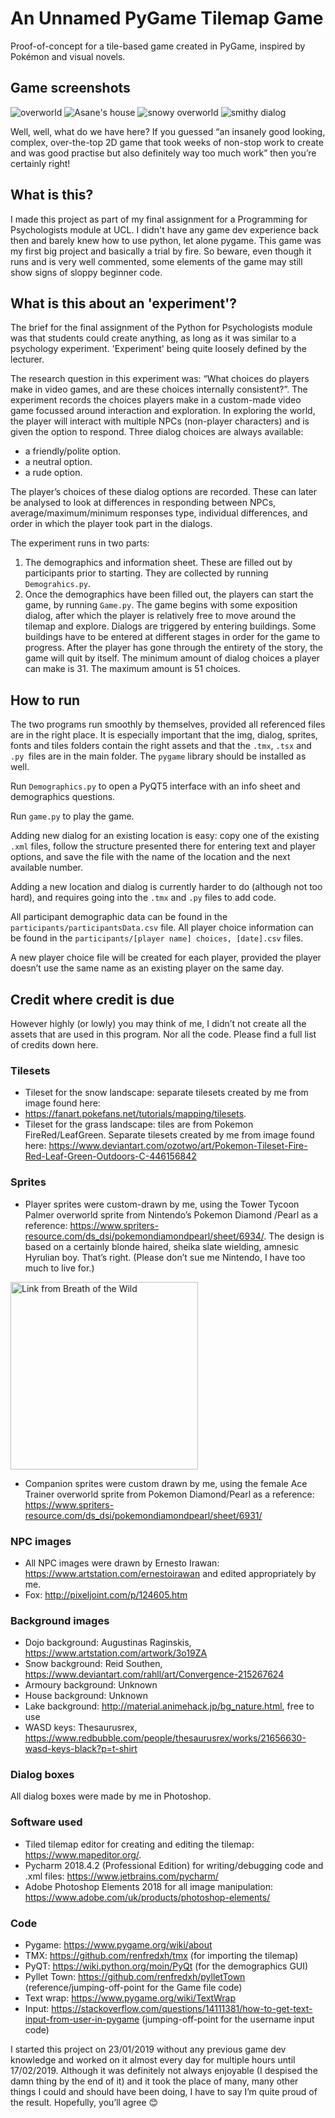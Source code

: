 # An Unnamed PyGame Tilemap Game
Proof-of-concept for a tile-based game created in PyGame, inspired by Pokémon and visual novels. 

## Game screenshots
![overworld](img/img_1.png)
![Asane's house](img/img_2.png)
![snowy overworld](img/img_3.png)
![smithy dialog](img/img_4.png)

Well, well, what do we have here? If you guessed “an insanely good looking, complex, over-the-top 2D game that took 
weeks of non-stop work to create and was good practise but also definitely way too much work” then you’re certainly 
right!

## What is this?
I made this project as part of my final assignment for a Programming for Psychologists module at UCL. I didn't have any
game dev experience back then and barely knew how to use python, let alone pygame. This game was my first big project 
and basically a trial by fire. So beware, even though it runs and is very well commented, some elements of the game may
still show signs of sloppy beginner code.

## What is this about an 'experiment'?
The brief for the final assignment of the Python for Psychologists module was that students could create anything, as 
long as it was similar to a psychology experiment. 'Experiment' being quite loosely defined by the lecturer.

The research question in this experiment was: “What choices do players make in video games, and are these choices 
internally consistent?”. 
The experiment records the choices players make in a custom-made video game focussed around interaction and exploration.
In exploring the world, the player will interact with multiple NPCs (non-player characters) and is given the option to 
respond. Three dialog choices are always available: 
* a friendly/polite option.
* a neutral option. 
* a rude option. 

The player’s choices of these dialog options are recorded. These can later be analysed to look at differences in 
responding between NPCs, average/maximum/minimum responses type, individual differences, and order in which the player 
took part in the dialogs.

The experiment runs in two parts:
1. The demographics and information sheet. These are filled out by participants prior to starting. They are collected by
running `Demograhics.py`. 
2. Once the demographics have been filled out, the players can start the game, by running `Game.py`. The game begins 
with some exposition dialog, after which the player is relatively free to move around the tilemap and explore. Dialogs 
are triggered by entering buildings. Some buildings have to be entered at different stages in order for the game to 
progress. After the player has gone through the entirety of the story, the game will quit by itself. The minimum amount 
of dialog choices a player can make is 31. The maximum amount is 51 choices.

## How to run
The two programs run smoothly by themselves, provided all referenced files are in the right place. 
It is especially important that the img, dialog, sprites, fonts and tiles folders contain the right assets and that the 
`.tmx`, `.tsx` and `.py `files are in the main folder. The `pygame` library should be installed as well.

Run `Demographics.py` to open a PyQT5 interface with an info sheet and demographics questions.

Run `game.py` to play the game.

Adding new dialog for an existing location is easy: copy one of the existing `.xml` files, follow the structure 
presented there for entering text and player options, and save the file with the name of the location and the next 
available number. 

Adding a new location and dialog is currently harder to do (although not too hard), and requires going into the `.tmx` 
and `.py` files to add code.

All participant demographic data can be found in the `participants/participantsData.csv` file. 
All player choice information can be found in the `participants/[player name] choices, [date].csv` files. 

A new player choice file will be created for each player, provided the player doesn’t use the same name as an existing 
player on the same day. 

## Credit where credit is due
However highly (or lowly) you may think of me, I didn’t not create all the assets that are used in this program. Nor all
the code. Please find a full list of credits down here.

### Tilesets
* Tileset for the snow landscape: separate tilesets created by me from image found here: 
* https://fanart.pokefans.net/tutorials/mapping/tilesets.
* Tileset for the grass landscape: tiles are from Pokemon FireRed/LeafGreen. Separate tilesets created by me from image 
found here: https://www.deviantart.com/ozotwo/art/Pokemon-Tileset-Fire-Red-Leaf-Green-Outdoors-C-446156842 
### Sprites
* Player sprites were custom-drawn by me, using the Tower Tycoon Palmer overworld sprite from Nintendo’s Pokemon Diamond
/Pearl as a reference: https://www.spriters-resource.com/ds_dsi/pokemondiamondpearl/sheet/6934/. 
The design is based on a certainly blonde haired, sheika slate wielding, amnesic Hyrulian boy. That’s right. 
(Please don’t sue me Nintendo, I have too much to live for.)
 
<img src="img/img.png" width="300" alt = "Link from Breath of the Wild">

[comment]: <> (![Link from Breath of the Wild]&#40;img.png?raw=true&#41;)

* Companion sprites were custom drawn by me, using the female Ace Trainer overworld sprite from Pokemon Diamond/Pearl as
a reference: https://www.spriters-resource.com/ds_dsi/pokemondiamondpearl/sheet/6931/ 
### NPC images
* All NPC images were drawn by Ernesto Irawan: https://www.artstation.com/ernestoirawan and edited appropriately by me.
* Fox: http://pixeljoint.com/p/124605.htm 
### Background images
* Dojo background: Augustinas Raginskis, https://www.artstation.com/artwork/3o19ZA 
* Snow background: Reid Southen, https://www.deviantart.com/rahll/art/Convergence-215267624 
* Armoury background: Unknown
* House background: Unknown
* Lake background: http://material.animehack.jp/bg_nature.html, free to use 
* WASD keys: Thesaurusrex,  https://www.redbubble.com/people/thesaurusrex/works/21656630-wasd-keys-black?p=t-shirt 
### Dialog boxes
All dialog boxes were made by me in Photoshop. 
### Software used
* Tiled tilemap editor for creating and editing the tilemap: https://www.mapeditor.org/. 
* Pycharm 2018.4.2 (Professional Edition) for writing/debugging code and .xml files: https://www.jetbrains.com/pycharm/ 
* Adobe Photoshop Elements 2018 for all image manipulation: https://www.adobe.com/uk/products/photoshop-elements/  
### Code
* Pygame: https://www.pygame.org/wiki/about 
* TMX: https://github.com/renfredxh/tmx (for importing the tilemap)
* PyQT: https://wiki.python.org/moin/PyQt (for the demographics GUI)
* Pyllet Town: https://github.com/renfredxh/pylletTown (reference/jumping-off-point for the Game file code)
* Text wrap: https://www.pygame.org/wiki/TextWrap 
* Input: https://stackoverflow.com/questions/14111381/how-to-get-text-input-from-user-in-pygame (jumping-off-point for 
the username input code)

I started this project on 23/01/2019 without any previous game dev knowledge and worked on it almost every day for 
multiple hours until 17/02/2019. Although it was definitely not always enjoyable (I despised the damn thing by the end of it) and it took the place of many, many other things I could and should have been doing, I have to say I’m quite proud of the result. Hopefully, you’ll agree 😊 